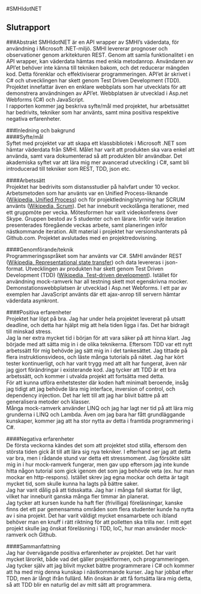 #SMHIdotNET
## Slutrapport   
   
###Abstrakt
SMHIdotNET är en API wrapper av SMHI’s väderdata, för användning i Microsoft .NET-miljö.  SMHI levererar prognoser och observationer genom arkitekturen REST. Genom att samla funktionalitet i en API wrapper, kan väderdata hämtas med enkla metodanrop. Användaren av API’et behöver inte känna till tekniken bakom, och det reducerar mängden kod. Detta förenklar och effektiviserar programmeringen. API’et är skrivet i C# och utvecklingen har skett genom Test Driven Development (TDD).    
Projektet innefattar även en enklare webbplats som har utvecklats för att demonstrera användningen av API’et. Webbplatsen är utvecklad i Asp.net Webforms (C#) och JavaScript.    
I rapporten kommer jag beskriva syfte/mål med projektet, hur arbetssättet har bedrivits, tekniker som har använts, samt mina positiva respektive negativa erfarenheter.   
   
###Inledning och bakgrund   
####Syfte/mål   
Syftet med projektet var att skapa ett klassbibliotek i Microsoft .NET som hämtar väderdata från SMHI. Målet har varit att produkten ska vara enkel att använda, samt vara dokumenterad så att produkten blir användbar. Det akademiska syftet var att lära mig mer avancerad utveckling i C#, samt bli introducerad till tekniker som REST, TDD, json etc.   
   
####Arbetssätt   
Projektet har bedrivits som distansstudier på halvfart under 10 veckor. Arbetsmetoden som har använts var en Unified Process-liknande ([Wikipedia, Unified Process](http://en.wikipedia.org/wiki/Unified_Process)) och för projektledning/styrning har SCRUM använts ([Wikipedia, Scrum](http://en.wikipedia.org/wiki/Scrum_(software_development))). Det har inneburit veckolånga iterationer, med ett gruppmöte per vecka. Mötesformen har varit videokonferens över Skype. Gruppen bestod av 5 studenter och en lärare.  Inför varje iteration presenterades föregående veckas arbete, samt planeringen inför nästkommande iteration. Allt material i projektet har versionshanterats på Github.com. Projektet avslutades med en projektredovisning.  
   
####Genomförande/teknik   
Programmeringsspråket som har använts var C#. SMHI använder REST ([Wikipedia, Representational state transfer](http://en.wikipedia.org/wiki/Representational_state_transfer)) och data levereras i json-format. Utvecklingen av produkten har skett genom Test Driven Development (TDD) ([Wikipedia, Test-driven development](http://en.wikipedia.org/wiki/Test-driven_development)). Istället för användning mock-ramverk har all testning skett mot egenskrivna mocker. 
Demonstationswebbplatsen är utvecklad i Asp.net Webforms. I ett par av exemplen har JavaScript använts där ett ajax-anrop till servern hämtar väderdata asynkront.  
   
####Positiva erfarenheter   
Projektet har löpt på bra. Jag har under hela projektet levererat på utsatt deadline, och detta har hjälpt mig att hela tiden ligga i fas. Det har bidragit till minskad stress.   
Jag la ner extra mycket tid i början för att vara säker på att hinna klart. Jag började med att sätta mig in i de olika teknikerna. Eftersom TDD var ett nytt arbetssätt för mig behövde jag sätt mig in i det tankesättet. Jag tittade på flera instruktionsvideos, och läste många tutorials på nätet. Jag har kört tester kontinuerligt, och har varit trygg med att allt har fungerat, även när jag gjort förändringar i existerande kod. Jag tycker att TDD är ett bra arbetssätt, och kommer i utvalda projekt att fortsätta med detta.     
För att kunna utföra enhetstester där koden haft minimalt beroende, insåg jag tidigt att jag behövde lära mig interface, inversion of control, och dependency injection. Det har lett till att jag har blivit bättre på att generalisera metoder och klasser.   
Många mock-ramverk använder LINQ och jag har lagt ner tid på att lära mig grunderna i LINQ och Lambda. Även om jag bara har fått grundläggande kunskaper, kommer jag att ha stor nytta av detta i framtida programmering i C#.   
   
####Negativa erfarenheter   
De första veckorna kändes det som att projektet stod stilla, eftersom den största tiden gick åt till att lära sig nya tekniker. I efterhand ser jag att detta var bra, men i rådande stund var detta ett stressmoment. Jag försökte sätt mig in i hur mock-ramverk fungerar, men gav upp eftersom jag inte kunde hitta någon tutorial som gick igenom det som jag behövde veta (ex. hur man mockar en http-respons). Istället skrev jag egna mockar och detta är tagit mycket tid, som skulle kunna ha lagts på bättre saker.   
Jag har varit dålig på att tidsskatta. Jag har i många fall skattat för lågt, vilket har inneburit ganska många fler timmar än planerat.    
Jag tycker att kursen kunde ha haft fler (frivilliga) föreläsningar, kanske finns det ett par gemensamma områden som flera studenter kunde ha nytta av i sina projekt. Det har varit väldigt mycket ensamarbete och ibland behöver man en knuff i rätt riktning för att polletten ska trilla ner. I mitt eget projekt skulle jag önskat föreläsning i TDD, IoC, hur man använder mock-ramverk och Github.    

####Sammanfattning    
Jag har övervägande positiva erfarenheter av projektet. Det har varit mycket lärorikt, både vad det gäller projektformen, och programmeringen. Jag tycker själv att jag blivit mycket bättre programmerare i C# och kommer att ha med mig denna kunskap i nästkommande kurser. Jag har jobbat efter TDD, men är långt ifrån fullärd. Min önskan är att få fortsätta lära mig detta, så att TDD blir en naturlig del av mitt sätt att programmera.   
    
 

 

 
 



